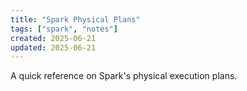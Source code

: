```yaml
---
title: "Spark Physical Plans"
tags: ["spark", "notes"]
created: 2025-06-21
updated: 2025-06-21
---
```


A quick reference on Spark's physical execution plans.
